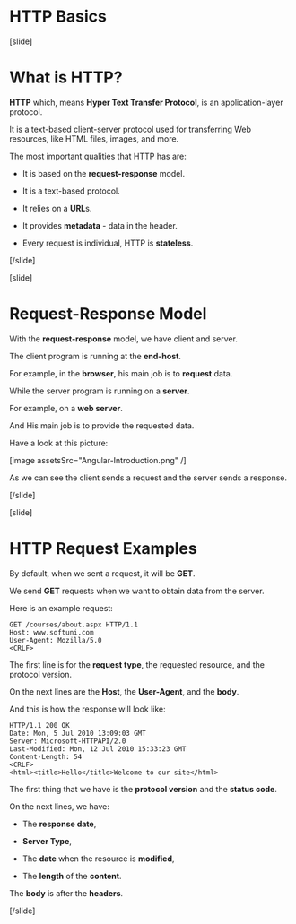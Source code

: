 # HTTP Basics

[slide]

# What is HTTP?

**HTTP** which, means **Hyper Text Transfer Protocol**, is an application-layer protocol.

It is a text\-based client\-server protocol used for transferring Web resources, like HTML files, images, and more.

The most important qualities that HTTP has are:

-  It is based on the **request-response** model.

-  It is a text\-based protocol.

-  It relies on a **URL**s.

-  It provides **metadata** \- data in the header.

-  Every request is individual, HTTP is **stateless**.

[/slide]

[slide]

# Request-Response Model

With the **request-response** model, we have client and server.

The client program is running at the **end-host**.

For example, in the **browser**, his main job is to **request** data.

While the server program is running on a **server**.

For example, on a **web server**.

And His main job is to provide the requested data.

Have a look at this picture:

[image assetsSrc="Angular-Introduction.png" /]

As we can see the client sends a request and the server sends a response.

[/slide]

[slide]

# HTTP Request Examples

By default, when we sent a request, it will be **GET**.

We send **GET** requests when we want to obtain data from the server.

Here is an example request:

```
GET /courses/about.aspx HTTP/1.1
Host: www.softuni.com
User-Agent: Mozilla/5.0
<CRLF>
```

The first line is for the **request type**, the requested resource, and the protocol version.

On the next lines are the **Host**, the **User-Agent**, and the **body**.

And this is how the response will look like:

```
HTTP/1.1 200 OK
Date: Mon, 5 Jul 2010 13:09:03 GMT
Server: Microsoft-HTTPAPI/2.0
Last-Modified: Mon, 12 Jul 2010 15:33:23 GMT
Content-Length: 54
<CRLF>
<html><title>Hello</title>Welcome to our site</html>
```

The first thing that we have is the **protocol version** and the **status code**.

On the next lines, we have:

-  The **response date**,

-  **Server Type**,

-  The **date** when the resource is **modified**,

-  The **length** of the **content**.

The **body** is after the **headers**.

[/slide]
